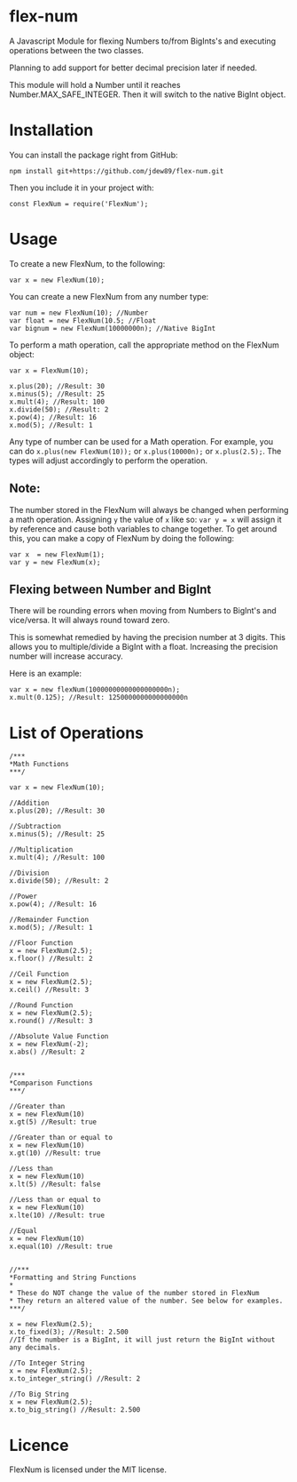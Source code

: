 # flex-num
A Javascript Module for flexing Numbers to/from BigInts's and executing operations between the two classes. 

Planning to add support for better decimal precision later if needed.

This module will hold a Number until it reaches Number.MAX_SAFE_INTEGER. Then it will switch to the native BigInt object. 


# Installation
You can install the package right from GitHub:
```
npm install git+https://github.com/jdew89/flex-num.git
```
Then you include it in your project with:

```
const FlexNum = require('FlexNum');
```

# Usage
To create a new FlexNum, to the following:

```
var x = new FlexNum(10);
```

You can create a new FlexNum from any number type:

```
var num = new FlexNum(10); //Number
var float = new FlexNum(10.5; //Float
var bignum = new FlexNum(10000000n); //Native BigInt
```

To perform a math operation, call the appropriate method on the FlexNum object:

```
var x = FlexNum(10);

x.plus(20); //Result: 30
x.minus(5); //Result: 25
x.mult(4); //Result: 100
x.divide(50); //Result: 2
x.pow(4); //Result: 16
x.mod(5); //Result: 1
```

Any type of number can be used for a Math operation. For example, you can do `x.plus(new FlexNum(10));` or `x.plus(10000n);` or `x.plus(2.5);`. The types will adjust accordingly to perform the operation.

## Note:

The number stored in the FlexNum will always be changed when performing a math operation. Assigning `y` the value of `x` like so: `var y = x` will assign it by reference and cause both variables to change together. To get around this, you can make a copy of FlexNum by doing the following:

```
var x  = new FlexNum(1);
var y = new FlexNum(x);
```

## Flexing between Number and BigInt

There will be rounding errors when moving from Numbers to BigInt's and vice/versa. It will always round toward zero.

This is somewhat remedied by having the precision number at 3 digits. This allows you to multiple/divide a BigInt with a float. Increasing the precision number will increase accuracy.

Here is an example:
```
var x = new flexNum(10000000000000000000n);
x.mult(0.125); //Result: 1250000000000000000n
```

# List of Operations

```
/***
*Math Functions
***/

var x = new FlexNum(10);

//Addition
x.plus(20); //Result: 30

//Subtraction
x.minus(5); //Result: 25

//Multiplication
x.mult(4); //Result: 100

//Division
x.divide(50); //Result: 2

//Power
x.pow(4); //Result: 16

//Remainder Function
x.mod(5); //Result: 1

//Floor Function
x = new FlexNum(2.5);
x.floor() //Result: 2

//Ceil Function
x = new FlexNum(2.5);
x.ceil() //Result: 3

//Round Function
x = new FlexNum(2.5);
x.round() //Result: 3

//Absolute Value Function
x = new FlexNum(-2);
x.abs() //Result: 2


/***
*Comparison Functions
***/

//Greater than
x = new FlexNum(10)
x.gt(5) //Result: true

//Greater than or equal to
x = new FlexNum(10)
x.gt(10) //Result: true

//Less than
x = new FlexNum(10)
x.lt(5) //Result: false

//Less than or equal to
x = new FlexNum(10)
x.lte(10) //Result: true

//Equal
x = new FlexNum(10)
x.equal(10) //Result: true


//***
*Formatting and String Functions
*
* These do NOT change the value of the number stored in FlexNum
* They return an altered value of the number. See below for examples.
***/

x = new FlexNum(2.5);
x.to_fixed(3); //Result: 2.500
//If the number is a BigInt, it will just return the BigInt without any decimals.

//To Integer String
x = new FlexNum(2.5);
x.to_integer_string() //Result: 2

//To Big String
x = new FlexNum(2.5);
x.to_big_string() //Result: 2.500
```

# Licence
FlexNum is licensed under the MIT license.

